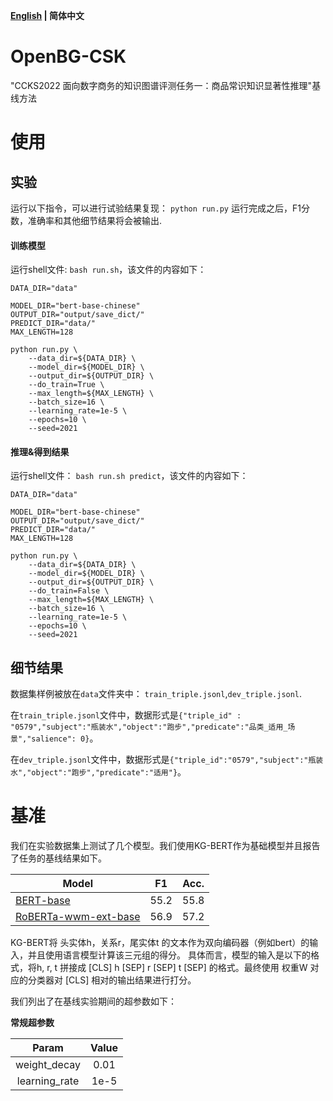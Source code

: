 <p align="left">
    <b> <a href="https://github.com/OpenBGBenchmark/OpenBG-CSK/blob/master/README.md">English</a> | 简体中文 </b>
</p>

# OpenBG-CSK
"CCKS2022 面向数字商务的知识图谱评测任务一：商品常识知识显著性推理"基线方法
# 使用
## 实验
运行以下指令，可以进行试验结果复现：
`python run.py` 
运行完成之后，F1分数，准确率和其他细节结果将会被输出.

#### 训练模型

运行shell文件: `bash run.sh`，该文件的内容如下：

```shell
DATA_DIR="data"

MODEL_DIR="bert-base-chinese"
OUTPUT_DIR="output/save_dict/"
PREDICT_DIR="data/"
MAX_LENGTH=128

python run.py \
    --data_dir=${DATA_DIR} \
    --model_dir=${MODEL_DIR} \
    --output_dir=${OUTPUT_DIR} \
    --do_train=True \
    --max_length=${MAX_LENGTH} \
    --batch_size=16 \
    --learning_rate=1e-5 \
    --epochs=10 \
    --seed=2021
```


#### 推理&得到结果

运行shell文件： `bash run.sh predict`，该文件的内容如下：
```shell
DATA_DIR="data"

MODEL_DIR="bert-base-chinese"
OUTPUT_DIR="output/save_dict/"
PREDICT_DIR="data/"
MAX_LENGTH=128

python run.py \
    --data_dir=${DATA_DIR} \
    --model_dir=${MODEL_DIR} \
    --output_dir=${OUTPUT_DIR} \
    --do_train=False \
    --max_length=${MAX_LENGTH} \
    --batch_size=16 \
    --learning_rate=1e-5 \
    --epochs=10 \
    --seed=2021
```

## 细节结果
数据集样例被放在`data`文件夹中：
`train_triple.jsonl`,`dev_triple.jsonl`. 

在`train_triple.jsonl`文件中，数据形式是`{"triple_id" : "0579","subject":"瓶装水","object":"跑步","predicate":"品类_适用_场景","salience": 0}`。

在`dev_triple.jsonl`文件中，数据形式是`{"triple_id":"0579","subject":"瓶装水","object":"跑步","predicate":"适用"}`。

# 基准
我们在实验数据集上测试了几个模型。我们使用KG-BERT作为基础模型并且报告了任务的基线结果如下。

| Model              | F1        | Acc.      |
| ------------------ | --------- | --------- |
| [BERT-base](https://huggingface.co/bert-base-chinese)          | 55.2 | 55.8 |
| [RoBERTa-wwm-ext-base](https://huggingface.co/hfl/chinese-roberta-wwm-ext)| 56.9 | 57.2|

KG-BERT将 头实体h，关系r，尾实体t 的文本作为双向编码器（例如bert）的输入，并且使用语言模型计算该三元组的得分。
具体而言，模型的输入是以下的格式，将h, r, t 拼接成 [CLS] h [SEP] r [SEP] t [SEP] 的格式。最终使用 权重W 对应的分类器对 [CLS] 相对的输出结果进行打分。

我们列出了在基线实验期间的超参数如下：

**常规超参数**

|       Param       | Value |
| :---------------: | :---: |
|   weight_decay    | 0.01  |
|   learning_rate   | 1e-5  |

